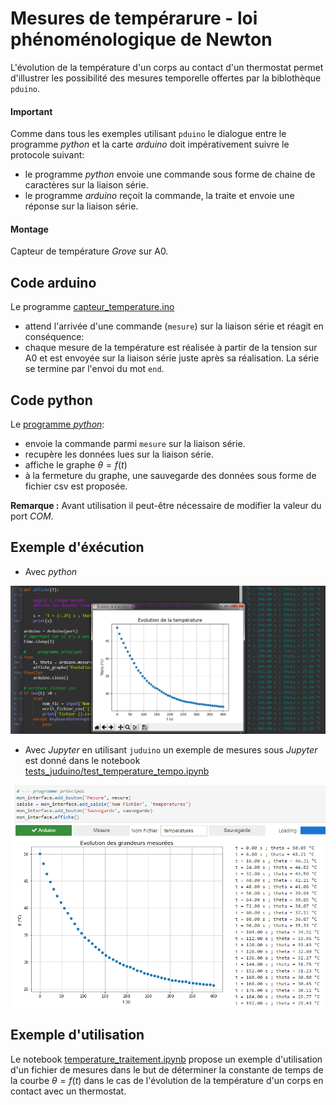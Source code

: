 # Mesures de tempérarure - loi phénoménologique de Newton

L'évolution de la température d'un corps au contact d'un thermostat permet d'illustrer les possibilité des mesures temporelle offertes par la biblothèque `pduino`.

#### Important

Comme dans tous les exemples utilisant `pduino` le dialogue entre le programme _python_ et la carte _arduino_  doit impérativement suivre le protocole suivant:

- le programme _python_ envoie une commande sous forme de chaine de caractères sur la liaison série.
- le programme _arduino_ reçoit la commande, la traite et envoie une réponse sur la liaison série.

#### Montage 

Capteur de température _Grove_ sur A0.

## Code arduino

Le programme [capteur_temperature.ino](../../arduino/capteur_temperature/capteur_temperature.ino)

- attend l'arrivée d'une commande (`mesure`) sur la liaison série et réagit en conséquence:
- chaque mesure de la température est réalisée à partir de la tension sur A0 et est envoyée sur la liaison série juste après sa réalisation. La série se termine par l'envoi du mot `end`.

## Code python
Le [programme _python_](../../tests_pduino/mesure_temperature.py):
- envoie la commande parmi `mesure` sur la liaison série.
- recupère les données lues sur la liaison série.
- affiche le graphe $\theta = f(t)$ 
- à la fermeture du graphe, une sauvegarde des données sous forme de fichier csv est proposée.

**Remarque :** Avant utilisation il peut-être nécessaire de modifier la valeur du port _COM_.

## Exemple d'éxécution
- Avec _python_

<img src='data/image_1.png' style='width:800px'>


- Avec _Jupyter_ en utilisant `juduino` un exemple de mesures sous _Jupyter_ est donné dans le notebook [tests_juduino/test_temperature_tempo.ipynb](../../tests_juduino/test_temperature_tempo.ipynb)

<img src='data/image_2.png'>



## Exemple d'utilisation

Le notebook [temperature_traitement.ipynb](temperature_traitement.ipynb) propose un exemple d'utilisation d'un fichier de mesures dans le but de déterminer la constante de temps de la courbe $\theta = f(t)$ dans le cas de l'évolution de la température d'un corps en contact avec un thermostat.